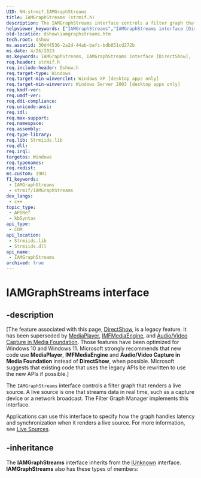 ```yaml
---
UID: NN:strmif.IAMGraphStreams
title: IAMGraphStreams (strmif.h)
description: The IAMGraphStreams interface controls a filter graph that renders a live source.
helpviewer_keywords: ["IAMGraphStreams","IAMGraphStreams interface [DirectShow]","IAMGraphStreams interface [DirectShow]","described","IAMGraphStreamsInterface","dshow.iamgraphstreams","strmif/IAMGraphStreams"]
old-location: dshow\iamgraphstreams.htm
tech.root: dshow
ms.assetid: 30d44536-2a2d-44ab-bafc-bdb851cd272b
ms.date: 4/26/2023
ms.keywords: IAMGraphStreams, IAMGraphStreams interface [DirectShow], IAMGraphStreams interface [DirectShow],described, IAMGraphStreamsInterface, dshow.iamgraphstreams, strmif/IAMGraphStreams
req.header: strmif.h
req.include-header: Dshow.h
req.target-type: Windows
req.target-min-winverclnt: Windows XP [desktop apps only]
req.target-min-winversvr: Windows Server 2003 [desktop apps only]
req.kmdf-ver: 
req.umdf-ver: 
req.ddi-compliance: 
req.unicode-ansi: 
req.idl: 
req.max-support: 
req.namespace: 
req.assembly: 
req.type-library: 
req.lib: Strmiids.lib
req.dll: 
req.irql: 
targetos: Windows
req.typenames: 
req.redist: 
ms.custom: 19H1
f1_keywords:
 - IAMGraphStreams
 - strmif/IAMGraphStreams
dev_langs:
 - c++
topic_type:
 - APIRef
 - kbSyntax
api_type:
 - COM
api_location:
 - Strmiids.lib
 - Strmiids.dll
api_name:
 - IAMGraphStreams
archived: true
---
```


# IAMGraphStreams interface


## -description

\[The feature associated with this page, [DirectShow](/windows/win32/directshow/directshow), is a legacy feature. It has been superseded by [MediaPlayer](/uwp/api/Windows.Media.Playback.MediaPlayer), [IMFMediaEngine](/windows/win32/api/mfmediaengine/nn-mfmediaengine-imfmediaengine), and [Audio/Video Capture in Media Foundation](/windows/win32/medfound/audio-video-capture-in-media-foundation). Those features have been optimized for Windows 10 and Windows 11. Microsoft strongly recommends that new code use **MediaPlayer**, **IMFMediaEngine** and **Audio/Video Capture in Media Foundation** instead of **DirectShow**, when possible. Microsoft suggests that existing code that uses the legacy APIs be rewritten to use the new APIs if possible.\]

The <code>IAMGraphStreams</code> interface controls a filter graph that renders a live source. A live source is one that streams data in real time, such as a capture device or a network broadcast. The Filter Graph Manager implements this interface.

Applications can use this interface to specify how the graph handles latency and synchronization when it renders a live source. For more information, see <a href="/windows/desktop/DirectShow/live-sources">Live Sources</a>.

## -inheritance

The <b>IAMGraphStreams</b> interface inherits from the <a href="/windows/desktop/api/unknwn/nn-unknwn-iunknown">IUnknown</a> interface. <b>IAMGraphStreams</b> also has these types of members:

